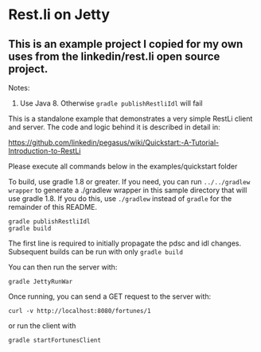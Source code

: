 Rest.li on Jetty
==============================

## This is an example project I copied for my own uses from the linkedin/rest.li open source project. 

Notes:
1. Use Java 8. Otherwise `gradle publishRestliIdl` will fail


This is a standalone example that demonstrates a very simple RestLi
client and server. The code and logic behind it is described in detail
in:

https://github.com/linkedin/pegasus/wiki/Quickstart:-A-Tutorial-Introduction-to-RestLi

Please execute all commands below in the examples/quickstart folder

To build, use gradle 1.8 or greater.  If you need, you can run `../../gradlew wrapper` to generate a ./gradlew wrapper in this sample directory that will use gradle 1.8.  If you do
this, use `./gradlew` instead of `gradle` for the remainder of this README.

```
gradle publishRestliIdl
gradle build
```

The first line is required to initially propagate the pdsc and idl changes.  Subsequent builds can be run with only `gradle build`

You can then run the server with:

`gradle JettyRunWar`

Once running, you can send a GET request to the server with:

`curl -v http://localhost:8080/fortunes/1`

or run the client with

`gradle startFortunesClient`
